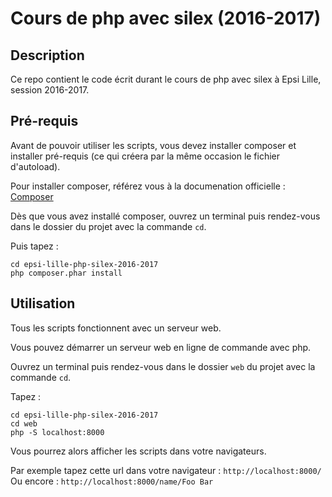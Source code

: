 # Cours de php avec silex (2016-2017)

## Description

Ce repo contient le code écrit durant le cours de php avec silex à Epsi Lille, session 2016-2017.

## Pré-requis

Avant de pouvoir utiliser les scripts, vous devez installer composer et installer pré-requis (ce qui créera par la même occasion le fichier d'autoload).

Pour installer composer, référez vous à la documenation officielle : [Composer](https://getcomposer.org/)

Dès que vous avez installé composer, ouvrez un terminal puis rendez-vous dans le dossier du projet avec la commande `cd`.

Puis tapez :

    cd epsi-lille-php-silex-2016-2017
    php composer.phar install

## Utilisation

Tous les scripts fonctionnent avec un serveur web.

Vous pouvez démarrer un serveur web en ligne de commande avec php.

Ouvrez un terminal puis rendez-vous dans le dossier `web` du projet avec la commande `cd`.

Tapez :

    cd epsi-lille-php-silex-2016-2017
    cd web
    php -S localhost:8000

Vous pourrez alors afficher les scripts dans votre navigateurs.

Par exemple tapez cette url dans votre navigateur : `http://localhost:8000/`
Ou encore : `http://localhost:8000/name/Foo Bar`

